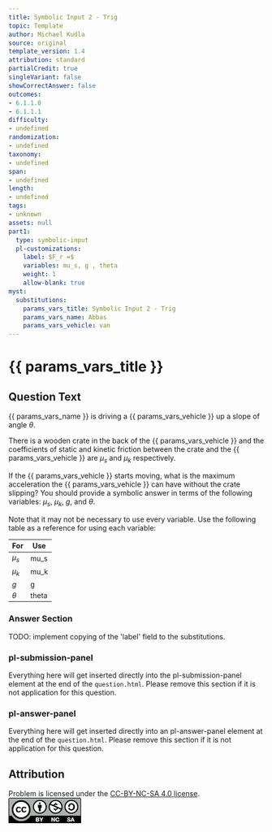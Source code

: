 ```yaml
---
title: Symbolic Input 2 - Trig
topic: Template
author: Michael Kudla
source: original
template_version: 1.4
attribution: standard
partialCredit: true
singleVariant: false
showCorrectAnswer: false
outcomes:
- 6.1.1.0
- 6.1.1.1
difficulty:
- undefined
randomization:
- undefined
taxonomy:
- undefined
span:
- undefined
length:
- undefined
tags:
- unknown
assets: null
part1:
  type: symbolic-input
  pl-customizations:
    label: $F_r =$
    variables: mu_s, g , theta
    weight: 1
    allow-blank: true
myst:
  substitutions:
    params_vars_title: Symbolic Input 2 - Trig
    params_vars_name: Abbas
    params_vars_vehicle: van
---
```

# {{ params_vars_title }}

## Question Text

{{ params_vars_name }} is driving a {{ params_vars_vehicle }} up a slope of angle $\theta$.

There is a wooden crate in the back of the {{ params_vars_vehicle }} and the coefficients of static and kinetic friction between the crate and the {{ params_vars_vehicle }} are $\mu_s$ and $\mu_k$ respectively.

If the {{ params_vars_vehicle }} starts moving, what is the maximum acceleration the {{ params_vars_vehicle }} can have without the crate slipping? You should provide a symbolic answer in terms of the following variables: $\mu_s$, $\mu_k$, $g$, and $\theta$.

Note that it may not be necessary to use every variable. Use the following table as a reference for using each variable:

| For  | Use   |
|----------|-------|
| $\mu_s$  | mu_s  |
| $\mu_k$  | mu_k  |
| $g$      | g     |
| $\theta$ | theta |

### Answer Section

TODO: implement copying of the 'label' field to the substitutions.

### pl-submission-panel

Everything here will get inserted directly into the pl-submission-panel element at the end of the `question.html`.
Please remove this section if it is not application for this question.

### pl-answer-panel

Everything here will get inserted directly into an pl-answer-panel element at the end of the `question.html`.
Please remove this section if it is not application for this question.

## Attribution

Problem is licensed under the [CC-BY-NC-SA 4.0 license](https://creativecommons.org/licenses/by-nc-sa/4.0/).<br> ![The Creative Commons 4.0 license requiring attribution-BY, non-commercial-NC, and share-alike-SA license.](https://raw.githubusercontent.com/firasm/bits/master/by-nc-sa.png)